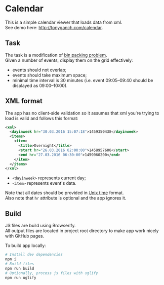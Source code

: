 # Calendar

This is a simple calendar viewer that loads data from xml.    
See demo here: http://tonyganch.com/calendar.

## Task

The task is a modification of
[bin packing problem](https://en.wikipedia.org/wiki/Bin_packing_problem).    
Given a number of events, display them on the grid effectively:

- events should not overlap;
- events should take maximum space;
- minimal time interval is 30 minutes (i.e. event 09:05–09:40 should be displayed as 09:00–10:00).

## XML format

The app has no client-side validation so it assumes that xml you're trying to load is valid and follows this format:

```xml
<xml>
  <dayinweek hr="30.03.2016 15:07:18">1459350438</dayinweek>
  <items>
    <item>
      <title>Overnight</title>
      <start hr="26.03.2016 02:00:00">1458957600</start>
      <end hr="27.03.2016 06:30:00">1459060200</end>
    </item>
  </items>
</xml>
```

- `<dayinweek>` represents current day;
- `<item>` represents event's data.

Note that all dates should be provided in
[Unix time](https://en.wikipedia.org/wiki/Unix_time) format.    
Also note that `hr` attribute is optional and the app ignores it.

## Build

JS files are build using Browserify.    
All output files are located in project root directory to make app work nicely
with GitHub pages.

To build app locally:

```bash
# Install dev dependencies
npm i
# Build files
npm run build
# Optionally, process js files with uglify
npm run uglify
```
